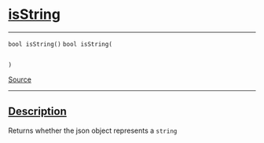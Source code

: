 
<h1 id="is-string">
 <a href="#/api/json/isString" class="anchor">
   <span>isString</span>
  </a>
</h1>

<div class="signature">

<hr>

  <div class="definition-container">
    <div class="definition">
      <code class="desktop-only"><span class="token keyword">bool</span> isString()</code>
      <code class="mobile-only"><span class="token keyword">bool</span> isString(
    
)</code>
      <div class="flex-spacing"></div>
      <a href="https://github.com/libocca/occa/blob/06c83625/include/occa/types/json.hpp#L454" target="_blank">Source</a>
    </div>
    
  </div>

  <hr>
</div>


<h2 id="description">
 <a href="#/api/json/isString?id=description" class="anchor">
   <span>Description</span>
  </a>
</h2>

Returns whether the json object represents a `string`
